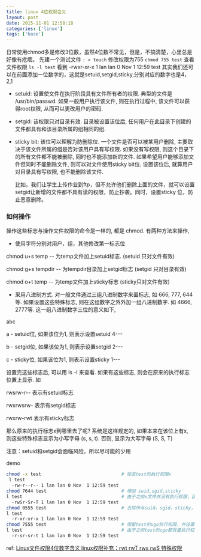 ```yaml
---
title: linux 4位权限含义
layout: post
date: 2015-11-01 12:58:18
categories: ['linux']
tags: ['base']
---
```


日常使用chmod多是修改3位数，虽然4位数不常见，但是，不搞清楚，心里总是好像有疙瘩。
先建一个测试文件
 `: > touch`
修改权限为755
 `chmod 755 test`
查看文件权限
 `ls -l test`
  看到
  -rwxr-xr-x 1 lan lan 0 Nov  1 12:59 test
其实我们还可以在前面添加一位数字的，这就是setuid,setgid,sticky,分别对应的数字也是4，2,1

- setuid: 设置使文件在执行阶段具有文件所有者的权限. 典型的文件是 /usr/bin/passwd. 如果一般用户执行该文件, 则在执行过程中, 该文件可以获得root权限, 从而可以更改用户的密码.
- setgid: 该权限只对目录有效. 目录被设置该位后, 任何用户在此目录下创建的文件都具有和该目录所属的组相同的组.

- sticky bit: 该位可以理解为防删除位. 一个文件是否可以被某用户删除, 主要取决于该文件所属的组是否对该用户具有写权限.
如果没有写权限, 则这个目录下的所有文件都不能被删除, 同时也不能添加新的文件. 如果希望用户能够添加文件但同时不能删除文件,
  则可以对文件使用sticky bit位. 设置该位后, 就算用户对目录具有写权限, 也不能删除该文件.

  比如，我们让学生上传作业到ftp，但不允许他们删除上面的文件，就可以设置setgid让新增的文件都不具有读的权限，防止抄袭。同时，设置sticky 位，防止恶意删除。

### 如何操作
操作这些标志与操作文件权限的命令是一样的, 都是 chmod. 有两种方法来操作,

- 使用字符分别对用户，组，其他修改第一标志位

chmod u+s temp -- 为temp文件加上setuid标志. (setuid 只对文件有效)

chmod g+s tempdir -- 为tempdir目录加上setgid标志 (setgid 只对目录有效)

chmod o+t temp -- 为temp文件加上sticky标志 (sticky只对文件有效)

- 采用八进制方式. 对一般文件通过三组八进制数字来置标志, 如 666, 777, 644等. 如果设置这些特殊标志, 则在这组数字之外外加一组八进制数字. 如 4666, 2777等. 这一组八进制数字三位的意义如下,

abc

a - setuid位, 如果该位为1, 则表示设置setuid 4---

b - setgid位, 如果该位为1, 则表示设置setgid 2---

c - sticky位, 如果该位为1, 则表示设置sticky 1---

设置完这些标志后, 可以用 ls -l 来查看. 如果有这些标志, 则会在原来的执行标志位置上显示. 如

rwsrw-r-- 表示有setuid标志

rwxrwsrw- 表示有setgid标志

rwxrw-rwt 表示有sticky标志

那么原来的执行标志x到哪里去了呢? 系统是这样规定的, 如果本来在该位上有x, 则这些特殊标志显示为小写字母 (s, s, t). 否则, 显示为大写字母 (S, S, T)

注意：setuid和setgid会面临风险，所以尽可能的少用

demo
```bash
chmod -x test                              # 除去test的执行权限x
 l test
  -rw-r--r-- 1 lan lan 0 Nov  1 12:59 test
chmod 7644 test                            # 增加 suid,sgid,sticky
l test                                     # 由于之前x文件并没有执行权限，因此ugo的末位都为大写SST
  -rwSr-Sr-T 1 lan lan 0 Nov  1 12:59 test
chmod 0555 test                            # 去除所与suid，sgid，sticky，并为test的ugo都增加执行权限x
l test
  -r-xr-xr-x 1 lan lan 0 Nov  1 12:59 test
chmod 7555 test                            # 保留test的ugo执行权限，并设置suid,sgid,sticky位都为1,即得到首位的7
l test                                     # 由于之前test的ugo都具备执行权限x，因而增加suid，sgid，sticky后，各个x位变为相应的sst
  -r-sr-sr-t 1 lan lan 0 Nov  1 12:59 test
```

ref:
  [Linux文件权限4位数字含义  ](http://blog.163.com/wang_ly2442/blog/static/94943407201482195732291/)
  [linux权限补充：rwt rwT rws rwS 特殊权限](http://www.cnblogs.com/qlwy/archive/2011/06/26/2121919.html)
